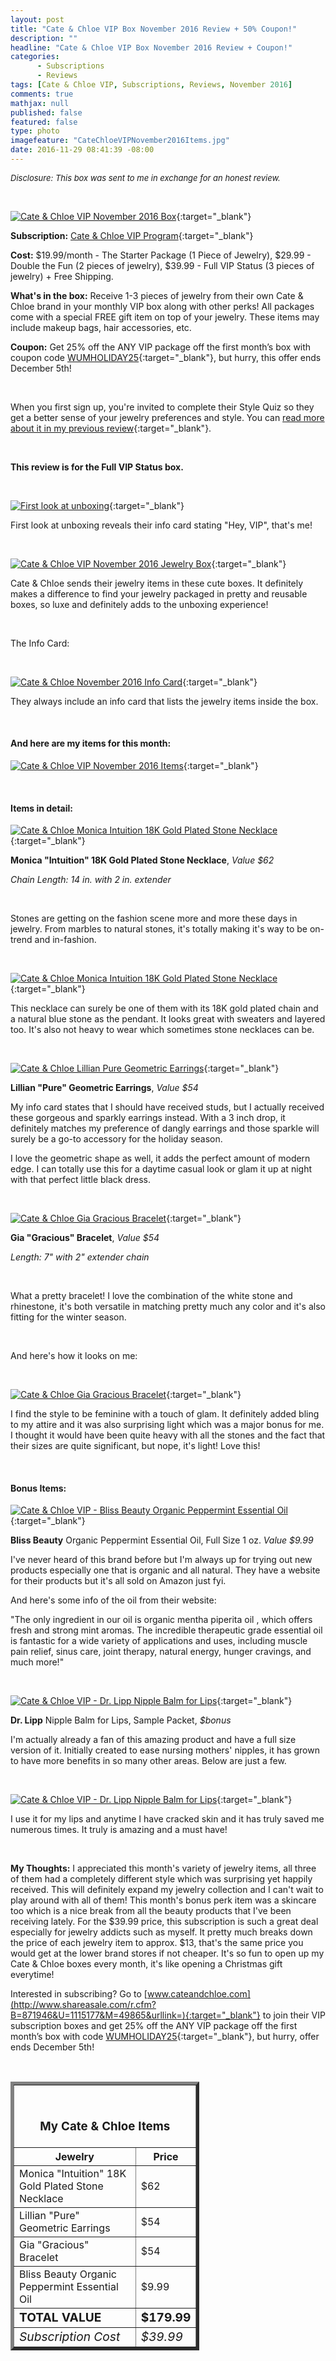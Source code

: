 ```yaml
---
layout: post
title: "Cate & Chloe VIP Box November 2016 Review + 50% Coupon!"
description: ""
headline: "Cate & Chloe VIP Box November 2016 Review + Coupon!"
categories: 
      - Subscriptions
      - Reviews
tags: [Cate & Chloe VIP, Subscriptions, Reviews, November 2016]
comments: true
mathjax: null
published: false
featured: false
type: photo
imagefeature: "CateChloeVIPNovember2016Items.jpg"
date: 2016-11-29 08:41:39 -08:00
---
```


<i><font size="2">Disclosure: This box was sent to me in exchange for an honest review.</font></i>

<br>

[![Cate & Chloe VIP November 2016 Box](http://whatsupmailbox.com/images/CateChloeVIPNovember2016Box.jpg)](http://www.shareasale.com/r.cfm?B=871946&U=1115177&M=49865&urllink=){:target="_blank"}

**Subscription:** [Cate & Chloe VIP Program](http://www.shareasale.com/r.cfm?B=871946&U=1115177&M=49865&urllink=){:target="_blank"}

**Cost:** $19.99/month - The Starter Package (1 Piece of Jewelry), $29.99 - Double the Fun (2 pieces of jewelry), $39.99 - Full VIP Status (3 pieces of jewelry) + Free Shipping.

**What's in the box:** Receive 1-3 pieces of jewelry from their own Cate & Chloe brand in your monthly VIP box along with other perks! All packages come with a special FREE gift item on top of your jewelry. These items may include makeup bags, hair accessories, etc.

**Coupon:** Get 25% off the ANY VIP package off the first month’s box with coupon code [WUMHOLIDAY25](http://www.shareasale.com/r.cfm?B=871946&U=1115177&M=49865&urllink=){:target="_blank"}, but hurry, this offer ends December 5th!

<br>

When you first sign up, you're invited to complete their Style Quiz so they get a better sense of your jewelry preferences and style. You can [read more about it in my previous review](http://whatsupmailbox.com/subscriptions/reviews/Cate-And-Chloe-VIP-Jewelry-Subscription-Box-July-2016-Review-Coupon/){:target="_blank"}.

<br>

<b>This review is for the Full VIP Status box.</b>

<br>

[![First look at unboxing](http://whatsupmailbox.com/images/CateChloeVIPNovember2016OpenBox.jpg)](http://www.shareasale.com/r.cfm?B=871946&U=1115177&M=49865&urllink=){:target="_blank"}

First look at unboxing reveals their info card stating "Hey, VIP", that's me!

<br>

[![Cate & Chloe VIP November 2016 Jewelry Box](http://whatsupmailbox.com/images/CateChloeVIPNovember2016JewelryBox.jpg)](http://www.shareasale.com/r.cfm?B=871946&U=1115177&M=49865&urllink=){:target="_blank"}

Cate & Chloe sends their jewelry items in these cute boxes. It definitely makes a difference to find your jewelry packaged in pretty and reusable boxes, so luxe and definitely adds to the unboxing experience!

<br>

The Info Card:

<br>

[![Cate & Chloe November 2016 Info Card](http://whatsupmailbox.com/images/CateChloeVIPNovember2016Info.jpg)](http://www.shareasale.com/r.cfm?B=871946&U=1115177&M=49865&urllink=){:target="_blank"}

They always include an info card that lists the jewelry items inside the box.

<br>

<H4>And here are my items for this month:</H4>

[![Cate & Chloe VIP November 2016 Items](http://whatsupmailbox.com/images/CateChloeVIPNovember2016Items.jpg)](http://www.shareasale.com/r.cfm?B=871946&U=1115177&M=49865&urllink=){:target="_blank"}

<br>

<H4>Items in detail:</H4>

[![Cate & Chloe Monica Intuition 18K Gold Plated Stone Necklace](http://whatsupmailbox.com/images/CateChloeVIPNovember2016MonicaIntuitionGoldPlatedStoneNecklace.jpg)](http://www.shareasale.com/r.cfm?B=871946&U=1115177&M=49865&urllink=){:target="_blank"}

**Monica "Intuition" 18K Gold Plated Stone Necklace**, *Value $62*

*Chain Length: 14 in. with 2 in. extender*

<br>

Stones are getting on the fashion scene more and more these days in jewelry. From marbles to natural stones, it's totally making it's way to be on-trend and in-fashion.

<br>

[![Cate & Chloe Monica Intuition 18K Gold Plated Stone Necklace](http://whatsupmailbox.com/images/CateChloeVIPNovember2016MonicaIntuitionGoldPlatedStoneNecklace02.jpg)](http://www.shareasale.com/r.cfm?B=871946&U=1115177&M=49865&urllink=){:target="_blank"}

This necklace can surely be one of them with its 18K gold plated chain and a natural blue stone as the pendant. It looks great with sweaters and layered too. It's also not heavy to wear which sometimes stone necklaces can be.

<br>

[![Cate & Chloe Lillian Pure Geometric Earrings](http://whatsupmailbox.com/images/CateChloeVIPNovember2016LillianPureGeometricEarrings.jpg)](http://www.shareasale.com/r.cfm?B=871946&U=1115177&M=49865&urllink=){:target="_blank"}

**Lillian "Pure" Geometric Earrings**, *Value $54*  

My info card states that I should have received studs, but I actually received these gorgeous and sparkly earrings instead. With a 3 inch drop, it definitely matches my preference of dangly earrings and those sparkle will surely be a go-to accessory for the holiday season.

I love the geometric shape as well, it adds the perfect amount of modern edge. I can totally use this for a daytime casual look or glam it up at night with that perfect little black dress.

<br>

[![Cate & Chloe Gia Gracious Bracelet](http://whatsupmailbox.com/images/CateChloeVIPNovember2016GiaGraciousBracelet.jpg)](http://www.shareasale.com/r.cfm?B=871946&U=1115177&M=49865&urllink=){:target="_blank"}

**Gia "Gracious" Bracelet**, *Value $54*

*Length: 7" with 2" extender chain*

<br>

What a pretty bracelet! I love the combination of the white stone and rhinestone, it's both versatile in matching pretty much any color and it's also fitting for the winter season.

<br>

And here's how it looks on me:

<br>

[![Cate & Chloe Gia Gracious Bracelet](http://whatsupmailbox.com/images/CateChloeVIPNovember2016GiaGraciousBracelet02.jpg)](http://www.shareasale.com/r.cfm?B=871946&U=1115177&M=49865&urllink=){:target="_blank"}

I find the style to be feminine with a touch of glam. It definitely added bling to my attire and it was also surprising light which was a major bonus for me. I thought it would have been quite heavy with all the stones and the fact that their sizes are quite significant, but nope, it's light! Love this!

<br>

<H4>Bonus Items:</H4>

[![Cate & Chloe VIP - Bliss Beauty Organic Peppermint Essential Oil](http://whatsupmailbox.com/images/CateChloeVIPNovember2016BlissBeautyOrganicPeppermintEssentialOil.jpg)](http://www.shareasale.com/r.cfm?B=871946&U=1115177&M=49865&urllink=){:target="_blank"}

**Bliss Beauty** Organic Peppermint Essential Oil, Full Size 1 oz. *Value $9.99*

I've never heard of this brand before but I'm always up for trying out new products especially one that is organic and all natural. They have a website for their products but it's all sold on Amazon just fyi.

And here's some info of the oil from their website:

"The only ingredient in our oil is organic mentha piperita oil , which offers fresh and strong mint aromas. The incredible therapeutic grade essential oil is fantastic for a wide variety of applications and uses, including muscle pain relief, sinus care, joint therapy, natural energy, hunger cravings, and much more!"

<br>

[![Cate & Chloe VIP - Dr. Lipp Nipple Balm for Lips](http://whatsupmailbox.com/images/CateChloeVIPNovember2016DrLippNippleBalmForLips.jpg)](http://www.shareasale.com/r.cfm?B=871946&U=1115177&M=49865&urllink=){:target="_blank"}

**Dr. Lipp** Nipple Balm for Lips, Sample Packet, *$bonus*

I'm actually already a fan of this amazing product and have a full size version of it. Initially created to ease nursing mothers' nipples, it has grown to have more benefits in so many other areas. Below are just a few.

<br>

[![Cate & Chloe VIP - Dr. Lipp Nipple Balm for Lips](http://whatsupmailbox.com/images/CateChloeVIPNovember2016DrLippNippleBalmForLips02.png)](http://www.shareasale.com/r.cfm?B=871946&U=1115177&M=49865&urllink=){:target="_blank"}

I use it for my lips and anytime I have cracked skin and it has truly saved me numerous times. It truly is amazing and a must have!

<br>

<i class="icon-exclamation-sign"></i> **My Thoughts:** I appreciated this month's variety of jewelry items, all three of them had a completely different style which was surprising yet happily received. This will definitely expand my jewelry collection and I can't wait to play around with all of them! This month's bonus perk item was a skincare too which is a nice break from all the beauty products that I've been receiving lately. For the $39.99 price, this subscription is such a great deal especially for jewelry addicts such as myself. It pretty much breaks down the price of each jewelry item to approx. $13, that's the same price you would get at the lower brand stores if not cheaper. It's so fun to open up my Cate & Chloe boxes every month, it's like opening a Christmas gift everytime!

Interested in subscribing? Go to [www.cateandchloe.com](http://www.shareasale.com/r.cfm?B=871946&U=1115177&M=49865&urllink=){:target="_blank"} to join their VIP subscription boxes and get 25% off the ANY VIP package off the first month’s box with code [WUMHOLIDAY25](http://www.shareasale.com/r.cfm?B=871946&U=1115177&M=49865&urllink=){:target="_blank"}, but hurry, offer ends December 5th!

<br>

<TABLE  BORDER="5" style="width:60%">
   <TR>
      <TH COLSPAN="2">
         <H3><BR><center>My Cate & Chloe Items</center></H3>
      </TH>
   </TR>
      <TH>Jewelry</TH>
      <TH>Price</TH>
  <TR>
      <TD>Monica "Intuition" 18K Gold Plated Stone Necklace</TD>
      <TD>$62</TD>
   </TR>
  <TR>
      <TD>Lillian "Pure" Geometric Earrings</TD>
      <TD>$54</TD>
   </TR>
   <TR>
      <TD>Gia "Gracious" Bracelet</TD>
      <TD>$54</TD>
   </TR>
   <TR>
      <TD>Bliss Beauty Organic Peppermint Essential Oil</TD>
      <TD>$9.99</TD>
   </TR>
   <TR>
      <TD><b><big>TOTAL VALUE</big></b></TD>
      <TD><b><big>$179.99</big></b></TD>
   </TR>
   <TR>
      <TD><i><big>Subscription Cost</big></i></TD>
      <TD><i><big>$39.99</big></i></TD>
   </TR>
</TABLE>

